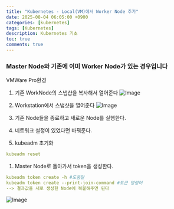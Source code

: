 ```yaml
---
title: "Kubernetes - Local(VM)에서 Worker Node 추가"
date: 2025-08-04 06:05:00 +0900
categories: [kubernetes]
tags: [Kubernetes]
description: Kubernetes 기초
toc: true
comments: true
---
```


### Master Node와 기존에 이미 Worker Node가 있는 경우입니다

VMWare Pro환경

1. 기존 WorkNode의 스냅샵을 복사해서 열어준다
![Image](https://prod-files-secure.s3.us-west-2.amazonaws.com/e6db513d-ec54-40ff-aa74-2487b0bcfe15/21b55de0-e97e-4c3e-8482-c14068e3facf/Untitled.png?X-Amz-Algorithm=AWS4-HMAC-SHA256&X-Amz-Content-Sha256=UNSIGNED-PAYLOAD&X-Amz-Credential=ASIAZI2LB46627HVOQYB%2F20250804%2Fus-west-2%2Fs3%2Faws4_request&X-Amz-Date=20250804T072255Z&X-Amz-Expires=3600&X-Amz-Security-Token=IQoJb3JpZ2luX2VjEAcaCXVzLXdlc3QtMiJGMEQCIFrdukEwBmfqMNomqD6Tp3iBBAbZ1Y6syrKAJnlrD4LKAiBST4flX33%2FODTlEu1ZVx3Lvn%2Fo4BwjulifFVHI5wnrJCr%2FAwhAEAAaDDYzNzQyMzE4MzgwNSIMPtFC%2F759nHXgDAU3KtwDkUD3S4r7gMqSglt9NKewjZ3etVRxTxKCPqna6ESmZI4kfG4s34gE8WrgpCvLcILNO4q%2B6LbmWTsOlmW8lx%2BH8rUehgG7hgdZjlcXNLI3ayhiaxcHjJey%2F6ODf7mkh64Sk2CMYGRQJIh%2F3nQc4vuxf2Xi0wI5fftjtqHT0%2F0RkuzjGYRcMqxL6SeDqznyETgktfabBkvLh1dpCRKfIZ6EuQK4QmEmmO899Q0yxb%2F%2FncmBBYqLZuEsg%2FRv9UtWAYBkJWYBVxo2Y7ZiaLSliYr34SFAQ38US5CEWPkdeYBP8oeefJwuHWKFKxuoqHQ%2BbAiFQzTftUfXF61KjcHN6GKmce7T8XUiDGa1hC%2B7qq73pO2RxvdihEkmA8CsdXz1tnH1cVtHnJk3Cjtl2Oa49No1N%2FqwiXjjIiBHYHyEPKY4%2BnICjlMr5c7GAEHi%2Br%2BsrfBtvSIIqg18dkcEpG4U9XwXAfncIiJM%2BOhETk27d%2FClNQJ5BbXYM31IcaprUvmkyfp2rv0omrF3ZK6g1WOS1quZJJYsYGchWiFsxn1QbxvT4YfMPe77KOOLm05wW9Y2YXuR6gp8kf8FxTsWRfYuJVm031AOBn7gJf5geEXTR8xTwGJkhrkhFXpbJewJqiswg7fBxAY6pgEswJWOQ3foqC5dHbHGeT4btDPhM8Hv8kCDhnHiC6feWB50yvIL0%2FgOmZTzTzPVkCcjz2wKQc4m1o1ODC%2FmqqsbekB7WbScv1ThTiu44Sem04AeMQqMnHzF5WY6u6pPvrs9DV3T%2BGBcIAISL4pmGJ9FSjtf8V69N2owbaOlbK7Fu6r3%2BFfj0q0Yjf7xuvSYFyz5UZ%2FTKnCuLGkYY%2B0yASVAONtqg1em&X-Amz-Signature=f3fb8d24e0edcff99ef72cdd8048743e89f21bac727abb6b41a5f63298bc0cac&X-Amz-SignedHeaders=host&x-amz-checksum-mode=ENABLED&x-id=GetObject)

1. Workstation에서 스냅샷을 열어준다
![Image](https://prod-files-secure.s3.us-west-2.amazonaws.com/e6db513d-ec54-40ff-aa74-2487b0bcfe15/f970e8c2-39e0-470f-823e-d9c5606d3fd1/Untitled.png?X-Amz-Algorithm=AWS4-HMAC-SHA256&X-Amz-Content-Sha256=UNSIGNED-PAYLOAD&X-Amz-Credential=ASIAZI2LB46627HVOQYB%2F20250804%2Fus-west-2%2Fs3%2Faws4_request&X-Amz-Date=20250804T072255Z&X-Amz-Expires=3600&X-Amz-Security-Token=IQoJb3JpZ2luX2VjEAcaCXVzLXdlc3QtMiJGMEQCIFrdukEwBmfqMNomqD6Tp3iBBAbZ1Y6syrKAJnlrD4LKAiBST4flX33%2FODTlEu1ZVx3Lvn%2Fo4BwjulifFVHI5wnrJCr%2FAwhAEAAaDDYzNzQyMzE4MzgwNSIMPtFC%2F759nHXgDAU3KtwDkUD3S4r7gMqSglt9NKewjZ3etVRxTxKCPqna6ESmZI4kfG4s34gE8WrgpCvLcILNO4q%2B6LbmWTsOlmW8lx%2BH8rUehgG7hgdZjlcXNLI3ayhiaxcHjJey%2F6ODf7mkh64Sk2CMYGRQJIh%2F3nQc4vuxf2Xi0wI5fftjtqHT0%2F0RkuzjGYRcMqxL6SeDqznyETgktfabBkvLh1dpCRKfIZ6EuQK4QmEmmO899Q0yxb%2F%2FncmBBYqLZuEsg%2FRv9UtWAYBkJWYBVxo2Y7ZiaLSliYr34SFAQ38US5CEWPkdeYBP8oeefJwuHWKFKxuoqHQ%2BbAiFQzTftUfXF61KjcHN6GKmce7T8XUiDGa1hC%2B7qq73pO2RxvdihEkmA8CsdXz1tnH1cVtHnJk3Cjtl2Oa49No1N%2FqwiXjjIiBHYHyEPKY4%2BnICjlMr5c7GAEHi%2Br%2BsrfBtvSIIqg18dkcEpG4U9XwXAfncIiJM%2BOhETk27d%2FClNQJ5BbXYM31IcaprUvmkyfp2rv0omrF3ZK6g1WOS1quZJJYsYGchWiFsxn1QbxvT4YfMPe77KOOLm05wW9Y2YXuR6gp8kf8FxTsWRfYuJVm031AOBn7gJf5geEXTR8xTwGJkhrkhFXpbJewJqiswg7fBxAY6pgEswJWOQ3foqC5dHbHGeT4btDPhM8Hv8kCDhnHiC6feWB50yvIL0%2FgOmZTzTzPVkCcjz2wKQc4m1o1ODC%2FmqqsbekB7WbScv1ThTiu44Sem04AeMQqMnHzF5WY6u6pPvrs9DV3T%2BGBcIAISL4pmGJ9FSjtf8V69N2owbaOlbK7Fu6r3%2BFfj0q0Yjf7xuvSYFyz5UZ%2FTKnCuLGkYY%2B0yASVAONtqg1em&X-Amz-Signature=3e8333857254e0425c0ab79f860a4215cd0798de66c7a05b71b0bf12e0f662ec&X-Amz-SignedHeaders=host&x-amz-checksum-mode=ENABLED&x-id=GetObject)

1. 기존 Node들을 종료하고 새로운 Node를 실행한다.
1. 네트워크 설정이 있었다면 바꿔준다.
1. kubeadm 초기화
```yaml
kubeadm reset
```

1. Master Node로 돌아가서 token을 생성한다.
```yaml
kubeadm token create -h #도움말
kubeadm token create --print-join-command #토큰 명령어
--> 결과값을 새로 생성한 Node에 복붙해주면 된다
```

![Image](https://prod-files-secure.s3.us-west-2.amazonaws.com/e6db513d-ec54-40ff-aa74-2487b0bcfe15/f3aff170-0497-48fa-9f87-e4431356d68c/Untitled.png?X-Amz-Algorithm=AWS4-HMAC-SHA256&X-Amz-Content-Sha256=UNSIGNED-PAYLOAD&X-Amz-Credential=ASIAZI2LB46627HVOQYB%2F20250804%2Fus-west-2%2Fs3%2Faws4_request&X-Amz-Date=20250804T072255Z&X-Amz-Expires=3600&X-Amz-Security-Token=IQoJb3JpZ2luX2VjEAcaCXVzLXdlc3QtMiJGMEQCIFrdukEwBmfqMNomqD6Tp3iBBAbZ1Y6syrKAJnlrD4LKAiBST4flX33%2FODTlEu1ZVx3Lvn%2Fo4BwjulifFVHI5wnrJCr%2FAwhAEAAaDDYzNzQyMzE4MzgwNSIMPtFC%2F759nHXgDAU3KtwDkUD3S4r7gMqSglt9NKewjZ3etVRxTxKCPqna6ESmZI4kfG4s34gE8WrgpCvLcILNO4q%2B6LbmWTsOlmW8lx%2BH8rUehgG7hgdZjlcXNLI3ayhiaxcHjJey%2F6ODf7mkh64Sk2CMYGRQJIh%2F3nQc4vuxf2Xi0wI5fftjtqHT0%2F0RkuzjGYRcMqxL6SeDqznyETgktfabBkvLh1dpCRKfIZ6EuQK4QmEmmO899Q0yxb%2F%2FncmBBYqLZuEsg%2FRv9UtWAYBkJWYBVxo2Y7ZiaLSliYr34SFAQ38US5CEWPkdeYBP8oeefJwuHWKFKxuoqHQ%2BbAiFQzTftUfXF61KjcHN6GKmce7T8XUiDGa1hC%2B7qq73pO2RxvdihEkmA8CsdXz1tnH1cVtHnJk3Cjtl2Oa49No1N%2FqwiXjjIiBHYHyEPKY4%2BnICjlMr5c7GAEHi%2Br%2BsrfBtvSIIqg18dkcEpG4U9XwXAfncIiJM%2BOhETk27d%2FClNQJ5BbXYM31IcaprUvmkyfp2rv0omrF3ZK6g1WOS1quZJJYsYGchWiFsxn1QbxvT4YfMPe77KOOLm05wW9Y2YXuR6gp8kf8FxTsWRfYuJVm031AOBn7gJf5geEXTR8xTwGJkhrkhFXpbJewJqiswg7fBxAY6pgEswJWOQ3foqC5dHbHGeT4btDPhM8Hv8kCDhnHiC6feWB50yvIL0%2FgOmZTzTzPVkCcjz2wKQc4m1o1ODC%2FmqqsbekB7WbScv1ThTiu44Sem04AeMQqMnHzF5WY6u6pPvrs9DV3T%2BGBcIAISL4pmGJ9FSjtf8V69N2owbaOlbK7Fu6r3%2BFfj0q0Yjf7xuvSYFyz5UZ%2FTKnCuLGkYY%2B0yASVAONtqg1em&X-Amz-Signature=b90f9beeed874912ca8ea37aca8d721e6681d47b016939b88c0d5c28c4b45fa2&X-Amz-SignedHeaders=host&x-amz-checksum-mode=ENABLED&x-id=GetObject)


